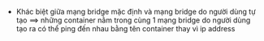 - Khác biệt giữa mạng bridge mặc định và mạng bridge do người dùng tự tạo
  ==> những container nằm trong cùng 1 mạng bridge do người dùng tạo ra có thể ping đến nhau bằng tên container thay vì ip address
